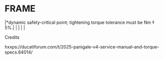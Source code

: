 
# FRAME





|*dynamic safety-critical point; tightening torque tolerance must be Nm ‡ 5%.|    |            |                                                     |                                  |


Credits 

hxxps://ducatiforum.com/t/2025-panigale-v4-service-manual-and-torque-specs.64014/
